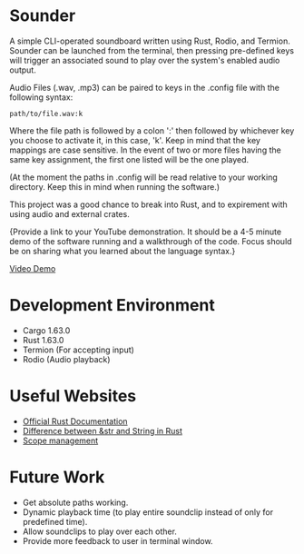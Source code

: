 # Sounder

A simple CLI-operated soundboard written using Rust, Rodio, and Termion. Sounder can be launched from the terminal, then pressing pre-defined keys will trigger an associated sound to play over the system's enabled audio output. 

Audio Files (.wav, .mp3) can be paired to keys in the .config file with the following syntax:
```
path/to/file.wav:k
```
Where the file path is followed by a colon ':' then followed by whichever key you choose to activate it, in this case, 'k'. Keep in mind that the key mappings are case sensitive. In the event of two or more files having the same key assignment, the first one listed will be the one played.

(At the moment the paths in .config will be read relative to your working directory. Keep this in mind when running the software.)

This project was a good chance to break into Rust, and to expirement with using audio and external crates.

{Provide a link to your YouTube demonstration.  It should be a 4-5 minute demo of the software running and a walkthrough of the code.  Focus should be on sharing what you learned about the language syntax.}

[Video Demo](https://youtu.be/UiKCjMzMM_w)

# Development Environment

* Cargo 1.63.0
* Rust 1.63.0
* Termion (For accepting input)
* Rodio (Audio playback)

# Useful Websites

* [Official Rust Documentation](https://doc.rust-lang.org/stable/book/)
* [Difference between &str and String in Rust](https://blog.mgattozzi.dev/how-do-i-str-string/)
* [Scope management](https://stackoverflow.com/questions/24689463/collect-into-owned-vec-of-owned-strings-in-rust)

# Future Work

* Get absolute paths working.
* Dynamic playback time (to play entire soundclip instead of only for predefined time).
* Allow soundclips to play over each other.
* Provide more feedback to user in terminal window.

